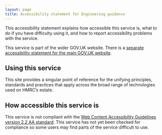 ```yaml
---
layout: page
title: Accessibility statement for Engineering guidance
---
```


<p class="govuk-body-l">This accessibility statement explains how accessible this service is, what to do if you have difficulty using it, and how to report accessibility problems with the service.</p>

This service is part of the wider GOV.UK website. There is a [separate accessibility statement for the main GOV.UK website](https://www.gov.uk/help/accessibility-statement).

## Using this service

This site provides a singular point of reference for the unifying principles, standards and practices that apply across the broad range of technologies used on HMRC’s estate.

## How accessible this service is

This service is not compliant with the [Web Content Accessibility Guidelines version 2.2 AA standard](https://www.w3.org/TR/WCAG22/). This service has not yet been checked for compliance so some users may find parts of the service difficult to use.
